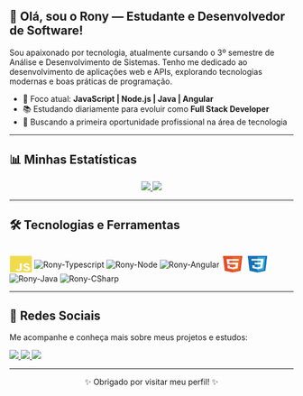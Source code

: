 ## 👋 Olá, sou o Rony — Estudante e Desenvolvedor de Software!

Sou apaixonado por tecnologia, atualmente cursando o 3º semestre de Análise e Desenvolvimento de Sistemas. Tenho me dedicado ao desenvolvimento de aplicações web e APIs, explorando tecnologias modernas e boas práticas de programação.

- 🎯 Foco atual: **JavaScript | Node.js | Java | Angular**
- 📚 Estudando diariamente para evoluir como **Full Stack Developer**
- 🚀 Buscando a primeira oportunidade profissional na área de tecnologia

---

## 📊 Minhas Estatísticas

<div align="center">
  <a href="https://github.com/Rony2201">
    <img height="180em" src="https://github-readme-stats.vercel.app/api?username=Rony2201&show_icons=true&theme=dark&include_all_commits=true&count_private=true"/>
    <img height="180em" src="https://github-readme-stats.vercel.app/api/top-langs/?username=Rony2201&layout=compact&langs_count=7&theme=dark"/>
  </a>
</div>

---

## 🛠️ Tecnologias e Ferramentas

<div style="display: inline_block"><br>
  <img align="center" alt="Rony-Js" height="30" width="40" src="https://raw.githubusercontent.com/devicons/devicon/master/icons/javascript/javascript-plain.svg">
  <img align="center" alt="Rony-Typescript" height="30" width="40" src="https://cdn.jsdelivr.net/gh/devicons/devicon@latest/icons/typescript/typescript-original.svg" />
  <img align="center" alt="Rony-Node" height="30" width="40" src="https://cdn.jsdelivr.net/gh/devicons/devicon/icons/nodejs/nodejs-original.svg" />
  <img align="center" alt="Rony-Angular" height="30" width="40" src="https://cdn.jsdelivr.net/gh/devicons/devicon/icons/angular/angular-original.svg" />
  <img align="center" alt="Rony-HTML" height="30" width="40" src="https://raw.githubusercontent.com/devicons/devicon/master/icons/html5/html5-original.svg">
  <img align="center" alt="Rony-CSS" height="30" width="40" src="https://raw.githubusercontent.com/devicons/devicon/master/icons/css3/css3-original.svg">
  <img align="center" alt="Rony-Java" height="30" width="40" src="https://cdn.jsdelivr.net/gh/devicons/devicon/icons/java/java-original-wordmark.svg" />
  <img align="center" alt="Rony-CSharp" height="30" width="40" src="https://cdn.jsdelivr.net/gh/devicons/devicon/icons/csharp/csharp-original.svg" />
</div>

---

## 📱 Redes Sociais

Me acompanhe e conheça mais sobre meus projetos e estudos:

<div>
  <a href="https://www.youtube.com/channel/UCXZtjrGBKI4-5WcIpj66ROQ" target="_blank">
    <img src="https://img.shields.io/badge/YouTube-FF0000?style=for-the-badge&logo=youtube&logoColor=white">
  </a>
  <a href="https://instagram.com/ronyyn12" target="_blank">
    <img src="https://img.shields.io/badge/Instagram-E4405F?style=for-the-badge&logo=instagram&logoColor=white">
  </a>
  <a href="https://www.linkedin.com/in/roniely-pinheiro-6b1544178/" target="_blank">
    <img src="https://img.shields.io/badge/LinkedIn-0077B5?style=for-the-badge&logo=linkedin&logoColor=white">
  </a>
</div>

---

<div align="center">
  ✨ Obrigado por visitar meu perfil! ✨
</div>
